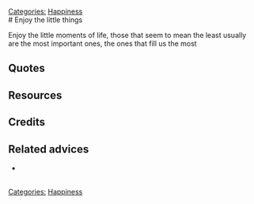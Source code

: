 [Categories:](../Categories/index.md) [Happiness](../Categories/Happiness.md)<br># Enjoy the little things

Enjoy the little moments of life, those that seem to mean the least usually are the most important ones, the ones that fill us the most

## Quotes

## Resources

## Credits

## Related advices

- 
<br>[Categories:](../Categories/index.md) [Happiness](../Categories/Happiness.md)